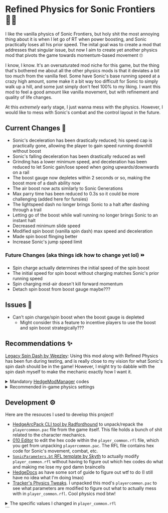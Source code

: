 # Refined Physics for Sonic Frontiers 🏃‍♂️

I like the vanilla physics of Sonic Frontiers, but holy shit the most annoying thing about it is when I let go of RT when power boosting, and Sonic practically loses all his prior speed. The inital goal was to create a mod that addresses that singular issue, but now I aim to create yet another physics mod that pivots the game towards momentum-based movement 🙄

I know, I know. It's an oversaturated mod niche for this game, but the thing that's bothered me about all the other physics mods is that it deviates a bit too much from the vanilla feel. Some have Sonic's base running speed at a crazy high amount, some make it a bit way too difficult for Sonic to simply walk up a hill, and some just simply don't feel 100% to my liking. I want this mod to feel a good amount like vanilla movement, but with refinement and quality of life changes.

At this _extremely_ early stage, I just wanna mess with the physics. However, I would like to mess with Sonic's combat and the control layout in the future.

## Current Changes 🔵

- Sonic's deceleration has been drastically reduced; his speed cap is practically gone, allowing the player to gain speed running downhill without boost
- Sonic's falling deceleration has been drastically reduced as well
- Grinding has a lower minimum speed, and deceleration has been reduced to let Sonic gain/lose speed when going upwards/downwards on a rail
- The boost gauge now depletes within 2 seconds or so, making the boost more of a dash ability now
- The air boost now acts similarly to Sonic Generations
- Max parry time has been reduced to 0.3s so it could be more challenging (added here for funsies)
- The lightspeed dash no longer brings Sonic to a halt after dashing through a trail
- Letting go of the boost while wall running no longer brings Sonic to an instant halt
- Decreased minimum slide speed
- Modified spin boost (vanilla spin dash) max speed and deceleration
- Made spin boost flinging better
- Increase Sonic's jump speed limit

### Future Changes (aka things idk how to change yet lol) ⏩

- Spin charge actually determines the initial speed of the spin boost
- The initial speed for spin boost without charging matches Sonic's prior running speed
- Spin charging mid-air doesn't kill forward momentum
- Detach spin boost from boost gauge maybe???

## Issues 🔴

- Can't spin charge/spin boost when the boost gauge is depleted
  - Might consider this a feature to incentive players to use the boost and spin boost strategically???

## Recommendations ✨

[Legacy Spin Dash by Weezley](https://gamebanana.com/mods/462772): Using this mod along with Refined Physics has been fun during testing, and is really close to my vision for what Sonic's spin dash should be in the game! However, I might try to dabble with the spin dash myself to make the mechanic exactly how I want it.

<details>
  <summary>Mandatory <a href="https://github.com/thesupersonic16/HedgeModManager">HedgeModManager</a> codes</summary>
  
  ```
  // Camera
  Disable Spin Charge Camera

// Cheats
Always Unlocked Spin Dash

// Fixes
Literally everything in this category

// Gameplay
Allow Attacking from Stomp Bounce
Disable Loop Kick on Slide

If you play with the legacy spin dash mod:
Disable Spin Slash on Drop Dash
Drop Dash on Double Jump

Else if you don't play with the legacy spin dash mod:
Allow Spin Dash on Dash Panels
Always Trickable Spin Dash Exit
Disable Drop Dash

// Physics
Literally everything in this category

```
</details>

<details>
<summary>Recommended in-game physics settings</summary>

```

// Only what to change

Starting Speed: 15
Acceleration: 15
Jump Deceleration: 25 (I'm pretty sure the "Retain Ground Velocity for Jump" HMM code overrides this, but I have it set to this anyway)
Deceleration Rate: 15

```
</details>

## Development ⚙️

Here are the resouces I used to develop this project!

- [HedgeArcPack CLI tool by Radfordhound](https://github.com/HedgeDocs/HedgeDocs.github.io/releases) to unpack/repack the `playercommon.pac` file from the game itself. This file holds a bunch of shit related to the character mechanics.
- [010 Editor](https://www.sweetscape.com/010editor/) to edit the hex code within the `player_common.rfl` file, which you get from unpacking `playercommon.pac`. The RFL file contains hex code for Sonic's movement, combat, etc.
- [`SonicParameters.bt` RFL template by Skyth](https://github.com/blueskythlikesclouds/RflTemplates/blob/master/SonicFrontiers/Uncategorized/SonicParameters.bt) to actually modify `player_common.rfl` without having to figure out which hex codes do what and making me lose my god damn braincells
- [HedgeDocs](https://hedgedocs.com) as have some sort of guide to figure out wtf to do (I still have no idea what I'm doing lmao)
- [Tracker's Physics Tweaks](https://gamebanana.com/mods/415617). I unpacked this mod's `playercommon.pac` to see what parameters are modified to figure out what to actually mess with in `player_common.rfl`. Cool physics mod btw!

<details>
<summary>The specific values I changed in <code>player_common.rfl</code></summary>

```

// Using Skyth's RFL template

// REFERENCE
path > to > parameters

- parameter: vanilla value > value I changed it to

// The following parameters are found within the path: sonicParameters > forwardView

modePackage > speed > decele

- force: 60 > 5
- force2: 60 > 5
- damperRange: 15 > 10

modePackage > fall

- deceleForce: 20 > 5
- overSpeedDeceleForce: 40 > 10

modePackage > grind

- maxSpeed: 30 > 60
- deceleForce: 30 > 10
- limitMinSpeed: 15 > 5

modePackage > boost

- consumptionRate: 6 > 100
- recoveryRate: 30 > 15
- recoveryByAttack: 3 > 0
- infinityBoostTime: 180 > 60

modePackage > airboost

- startHSpeed: 25 > 40
- startHSpeedMax: 50 > 60
- minHSpeed: 20 > 40
- minHSpeedMax: 40 > 60
- brakeTime: 0.5 > 0
- minKeepTime: 0.1 > 0
- maxKeepTime: 0.5 > 0
- maxTime: 2 > 0

modePackage > parry

- minRecieveTime: 0.2 > 0.15
- maxRecieveTime: 15 > 0.3
- justEffectTime2: 5 > 1

modePackage > wallmove

- brake: 100 > 15

modePackage > sliding

- minSpeed: 25 > 5

modePackage > jumpSpeed

- limitUpSpeed: 20 > 40

lightDash

- brake: 200 > 75

spinBoost

- initialRunTime: 0.5 > 0.2

spinBoost > speedBoost

- initialSpeed: 65 > 75
- maxSpeed: 55 > 3
- minTurnSpeed: 20 > 30

speedBoost > decele

- force: 40 > 10
- force2: 40 > 10

speedBoost > deceleNeutralMin

- force: 1500 > 750

speedBoost > deceleNeutralMax

- force: 2000 > 1000

```
</details>
```
